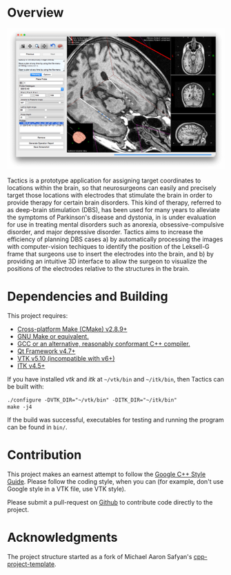 # Overview

![Tactics used to target the subgenual singulate for treatment of depression.](resources/images/hippocampus.png)

Tactics is a prototype application for assigning target coordinates to
locations within the brain, so that neurosurgeons can easily and
precisely target those locations with electrodes that stimulate the
brain in order to provide therapy for certain brain disorders. This
kind of therapy, referred to as deep-brain stimulation (DBS), has been
used for many years to alleviate the symptoms of Parkinson's disease
and dystonia, in is under evaluation for use in treating mental
disorders such as anorexia, obsessive-compulsive disorder, and major
depressive disorder. Tactics aims to increase the efficiency of
planning DBS cases a) by automatically processing the images with
computer-vision techiques to identify the position of the Leksell-G
frame that surgeons use to insert the electrodes into the brain, and
b) by providing an intuitive 3D interface to allow the surgeon to
visualize the positions of the electrodes relative to the structures
in the brain.

# Dependencies and Building

This project requires:
* [Cross-platform Make (CMake) v2.8.9+](http://www.cmake.org/)
* [GNU Make or equivalent.](https://www.gnu.org/software/make/)
* [GCC or an alternative, reasonably conformant C++ compiler.](https://gcc.gnu.org/)
* [Qt Framework v4.7+](http://www.qt.io/)
* [VTK v5.10 (incompatible with v6+)](http://www.vtk.org/)
* [ITK v4.5+](http://www.itk.org/)

If you have installed *vtk* and *itk* at `~/vtk/bin` and `~/itk/bin`,
then Tactics can be built with:

    ./configure -DVTK_DIR="~/vtk/bin" -DITK_DIR="~/itk/bin"
    make -j4

If the build was successful, executables for testing and running the
program can be found in `bin/`.

# Contribution

This project makes an earnest attempt to follow the
[Google C++ Style Guide](http://google-styleguide.googlecode.com/svn/trunk/cppguide.xml).
Please follow the coding style, when you can (for example, don't use
Google style in a VTK file, use VTK style).

Please submit a pull-request on
[Github](https://github.com/Atamai/tactics) to contribute code
directly to the project.

# Acknowledgments

The project structure started as a fork of Michael Aaron Safyan's
[cpp-project-template](https://code.google.com/p/cpp-project-template/).
